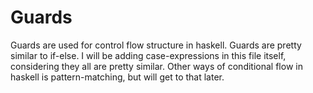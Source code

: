 # Guards
 
Guards are used for control flow structure in haskell. Guards are pretty similar to if-else. I will be adding case-expressions in this file itself, considering they all are pretty similar.
Other ways of conditional flow in haskell is pattern-matching, but will get to that later.
